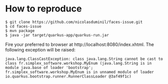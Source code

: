 # How to reproduce

    $ git clone https://github.com/nicolasduminil/faces-issue.git
    $ cd faces-issue
    $ mvn package
    $ java -jar target/quarkus-app/quarkus-run.jar

Fire your preferred to browser at http://localhost:8080/index.xhtml. The following exception will be raised:

    java.lang.ClassCastException: class java.lang.String cannot be cast to class fr.simplex_software.workshop.MyEnum (java.lang.String is in module java.base of loader 'bootstrap'; fr.simplex_software.workshop.MyEnum is in unnamed module of loader io.quarkus.bootstrap.runner.RunnerClassLoader @3af49f1c)
